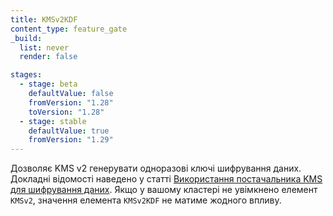 ```yaml
---
title: KMSv2KDF
content_type: feature_gate
_build:
  list: never
  render: false

stages:
  - stage: beta
    defaultValue: false
    fromVersion: "1.28"  
    toVersion: "1.28"
  - stage: stable
    defaultValue: true
    fromVersion: "1.29"  
---
```

Дозволяє KMS v2 генерувати одноразові ключі шифрування даних. Докладні відомості наведено у статті [Використання постачальника KMS для шифрування даних](/uk/docs/tasks/administer-cluster/kms-provider). Якщо у вашому кластері не увімкнено елемент `KMSv2`, значення елемента `KMSv2KDF` не матиме жодного впливу.
